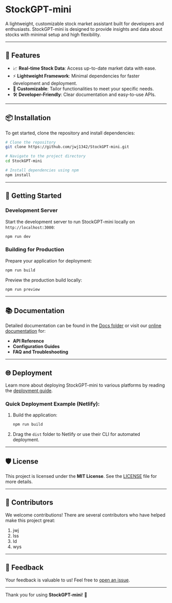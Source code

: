 # StockGPT-mini

A lightweight, customizable stock market assistant built for developers and enthusiasts. StockGPT-mini is designed to provide insights and data about stocks with minimal setup and high flexibility.

---

## 🌟 Features

- 📈 **Real-time Stock Data**: Access up-to-date market data with ease.
- ⚡ **Lightweight Framework**: Minimal dependencies for faster development and deployment.
- 🔧 **Customizable**: Tailor functionalities to meet your specific needs.
- 🛠️ **Developer-Friendly**: Clear documentation and easy-to-use APIs.

---

## 📦 Installation

To get started, clone the repository and install dependencies:

```bash
# Clone the repository
git clone https://github.com/jwj1342/StockGPT-mini.git

# Navigate to the project directory
cd StockGPT-mini

# Install dependencies using npm
npm install
```

---

## 🚀 Getting Started

### Development Server

Start the development server to run StockGPT-mini locally on `http://localhost:3000`:

```bash
npm run dev
```

### Building for Production

Prepare your application for deployment:

```bash
npm run build
```

Preview the production build locally:

```bash
npm run preview
```

---

## 📚 Documentation

Detailed documentation can be found in the [Docs folder](./docs) or visit our [online documentation](https://your-docs-url.com) for:

- **API Reference**
- **Configuration Guides**
- **FAQ and Troubleshooting**

---

## 🌐 Deployment

Learn more about deploying StockGPT-mini to various platforms by reading the [deployment guide](https://nuxt.com/docs/getting-started/deployment).

### Quick Deployment Example (Netlify):

1. Build the application:
   ```bash
   npm run build
   ```
2. Drag the `dist` folder to Netlify or use their CLI for automated deployment.

---

## 🛡️ License

This project is licensed under the **MIT License**. See the [LICENSE](./LICENSE) file for more details.

---

## 🤝 Contributors

We welcome contributions! There are several contributors who have helped make this project great:

1. jwj
2. lss
3. ld
4. wys
---

## 💬 Feedback

Your feedback is valuable to us! Feel free to [open an issue](https://github.com/jwj1342/StockGPT-mini/issues).

---

Thank you for using **StockGPT-mini**! 🚀
